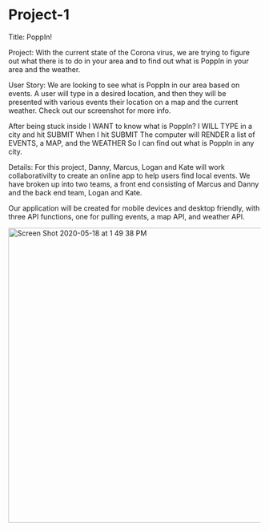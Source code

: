# Project-1

Title:
PoppIn!

Project:
With the current state of the Corona virus, we are trying to figure out what there is to do in your area and to find out what is PoppIn in your area and the weather.

User Story:
We are looking to see what is PoppIn in our area based on events. A user will type in a desired location, and then they will be presented with various events their location on a map and the current weather. Check out our screenshot for more info.

After being stuck inside
I WANT to know what is PoppIn?
I WILL TYPE in a city and hit SUBMIT
When I hit SUBMIT
The computer will RENDER a list of EVENTS, a MAP, and the WEATHER
So I can find out what is PoppIn in any city.

Details:
For this project, Danny, Marcus, Logan and Kate will work collaborativilty to create an online app to help users find local events. We have broken up into two teams, a front end consisting of Marcus and Danny and the back end team, Logan and Kate.

Our application will be created for mobile devices and desktop friendly, with three API functions, one for pulling events, a map API, and weather API.

<img width="589" alt="Screen Shot 2020-05-18 at 1 49 38 PM" src="https://user-images.githubusercontent.com/64288538/82258312-79c88e00-990e-11ea-9902-b5697bbbb2ca.png">



